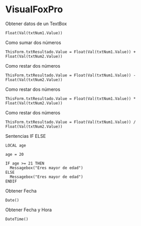 # VisualFoxPro

Obtener datos de un TextBox
```
Float(Val(txtNum1.Value))
```

Como sumar dos números
```
ThisForm.txtResultado.Value = Float(Val(txtNum1.Value)) + Float(Val(txtNum2.Value))
```

Como restar dos números
```
ThisForm.txtResultado.Value = Float(Val(txtNum1.Value)) - Float(Val(txtNum2.Value))
```

Como restar dos números
```
ThisForm.txtResultado.Value = Float(Val(txtNum1.Value)) * Float(Val(txtNum2.Value))
```

Como restar dos números
```
ThisForm.txtResultado.Value = Float(Val(txtNum1.Value)) / Float(Val(txtNum2.Value))
```

Sentencias IF ELSE
```
LOCAL age 

age = 20

IF age >= 21 THEN
  Messagebox("Eres mayor de edad")
ELSE
  Messagebox("Eres mayor de edad")
ENDIF
```

Obtener Fecha
```
Date()
```

Obtener Fecha y Hora
```
DateTime()
```

